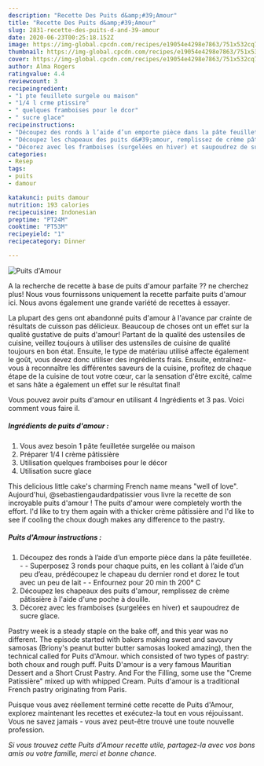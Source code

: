 ```yaml
---
description: "Recette Des Puits d&amp;#39;Amour"
title: "Recette Des Puits d&amp;#39;Amour"
slug: 2831-recette-des-puits-d-and-39-amour
date: 2020-06-23T00:25:18.152Z
image: https://img-global.cpcdn.com/recipes/e19054e4298e7863/751x532cq70/puits-damour-photo-principale-de-la-recette.jpg
thumbnail: https://img-global.cpcdn.com/recipes/e19054e4298e7863/751x532cq70/puits-damour-photo-principale-de-la-recette.jpg
cover: https://img-global.cpcdn.com/recipes/e19054e4298e7863/751x532cq70/puits-damour-photo-principale-de-la-recette.jpg
author: Alma Rogers
ratingvalue: 4.4
reviewcount: 3
recipeingredient:
- "1 pte feuillete surgele ou maison"
- "1/4 l crme ptissire"
- " quelques framboises pour le dcor"
- " sucre glace"
recipeinstructions:
- "Découpez des ronds à l’aide d’un emporte pièce dans la pâte feuilletée.  Superposez 3 ronds pour chaque puits, en les collant à l’aide d’un peu d’eau, prédécoupez le chapeau du dernier rond et dorez le tout avec un peu de lait   Enfournez pour 20 min th 200° C"
- "Découpez les chapeaux des puits d&#39;amour, remplissez de crème pâtissière à l&#39;aide d&#39;une poche à douille."
- "Décorez avec les framboises (surgelées en hiver) et saupoudrez de sucre glace."
categories:
- Resep
tags:
- puits
- damour

katakunci: puits damour 
nutrition: 193 calories
recipecuisine: Indonesian
preptime: "PT24M"
cooktime: "PT53M"
recipeyield: "1"
recipecategory: Dinner

---
```



![Puits d&#39;Amour](https://img-global.cpcdn.com/recipes/e19054e4298e7863/751x532cq70/puits-damour-photo-principale-de-la-recette.jpg)

A la recherche de recette à base de puits d&#39;amour parfaite ?? ne cherchez plus! Nous vous fournissons uniquement la recette parfaite puits d&#39;amour ici. Nous avons également une grande variété de recettes à essayer.

La plupart des gens ont abandonné puits d&#39;amour à l'avance par crainte de résultats de cuisson pas délicieux. Beaucoup de choses ont un effet sur la qualité gustative de puits d&#39;amour! Partant de la qualité des ustensiles de cuisine, veillez toujours à utiliser des ustensiles de cuisine de qualité toujours en bon état. Ensuite, le type de matériau utilisé affecte également le goût, vous devez donc utiliser des ingrédients frais. Ensuite, entraînez-vous à reconnaître les différentes saveurs de la cuisine, profitez de chaque étape de la cuisine de tout votre cœur, car la sensation d'être excité, calme et sans hâte a également un effet sur le résultat final!

<!--inarticleads1-->

Vous pouvez avoir puits d&#39;amour en utilisant 4 Ingrédients et 3 pas. Voici comment vous faire il.

##### Ingrédients de puits d&#39;amour :

1. Vous avez besoin 1 pâte feuilletée surgelée ou maison
1. Préparer 1/4 l crème pâtissière
1. Utilisation  quelques framboises pour le décor
1. Utilisation  sucre glace


This delicious little cake&#39;s charming French name means &#34;well of love&#34;. Aujourd&#39;hui, @sebastiengaudardpatissier vous livre la recette de son incroyable puits d&#39;amour ! The puits d&#39;amour were completely worth the effort. I&#39;d like to try them again with a thicker crème pâtissière and I&#39;d like to see if cooling the choux dough makes any difference to the pastry. 

<!--inarticleads2-->

##### Puits d&#39;Amour instructions :

1. Découpez des ronds à l’aide d’un emporte pièce dans la pâte feuilletée. -  - Superposez 3 ronds pour chaque puits, en les collant à l’aide d’un peu d’eau, prédécoupez le chapeau du dernier rond et dorez le tout avec un peu de lait -  -  Enfournez pour 20 min th 200° C
1. Découpez les chapeaux des puits d&#39;amour, remplissez de crème pâtissière à l&#39;aide d&#39;une poche à douille.
1. Décorez avec les framboises (surgelées en hiver) et saupoudrez de sucre glace.


Pastry week is a steady staple on the bake off, and this year was no different. The episode started with bakers making sweet and savoury samosas (Briony&#39;s peanut butter butter samosas looked amazing), then the technical called for Puits d&#39;Amour. which consisted of two types of pastry: both choux and rough puff. Puits D&#39;amour is a very famous Mauritian Dessert and a Short Crust Pastry. And For the Filling, some use the &#34;Creme Patissière&#34; mixed up with whipped Cream. Puits d&#39;amour is a traditional French pastry originating from Paris. 

<!--inarticleads1-->

<p>
Puisque vous avez réellement terminé cette recette de Puits d&#39;Amour, explorez maintenant les recettes et exécutez-la tout en vous réjouissant. Vous ne savez jamais - vous avez peut-être trouvé une toute nouvelle profession.
</p>

<p>
<i>Si vous trouvez cette Puits d&#39;Amour recette utile, partagez-la avec vos bons amis ou votre famille, merci et bonne chance.</i>
</p>
